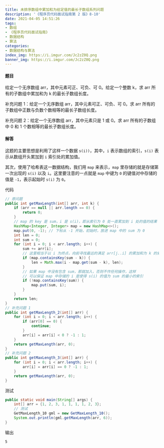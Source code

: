 ```yaml
---
title: 未排序数组中累加和为给定值的最长子数组系列问题
description: '《程序员代码面试指南第 2 版》8-10'
date: 2021-04-05 14:51:26
tags:
- 数组
- 《程序员代码面试指南》
- 数据结构
- 算法
categories:
- 数据结构与算法
index_img: https://i.imgur.com/Jc2zZ0Q.png
banner_img: https://i.imgur.com/Jc2zZ0Q.png
---
```


#### 题目

给定一个无序数组 arr，其中元素可正、可负、可 0。给定一个整数 k，求 arr 所有的子数组中累加和为 k 的最长子数组长度。

补充问题 1：给定一个无序数组 arr，其中元素可正、可负、可 0。求 arr 所有的子数组中正数与负数个数相等的最长子数组长度。

补充问题 2：给定一个无序数组 arr，其中元素只是 1 或 0。求 arr 所有的子数组中 0 和 1 个数相等的最长子数组长度。

#### 解答

这题的主要思想是利用了这样一个数据 `s(i))`，其中，`i` 表示数组的索引，`s(i)` 表示从数组开头累加到 `i` 索引处的累加值。

其次，使用了哈希表这一数据结构，我们用 `map` 来表示，`map` 里存储的就是存储第一次出现的 `s(i)` 以及 `i`。这里要注意的一点就是 `map` 中键为 `0` 的键值对中存储的值是 `-1`，表示起始时 `s(i)` 为 `0`。

代码

```java
// 原问题
public int getMaxLength(int[] arr, int k) {
    if (arr == null || arr.length == 0) {
        return 0;
    }
    // map 的 key 是 sum，i 是 s(i)，即从索引为 0 处一直累加到 i 处的值的结果
    HashMap<Integer, Integer> map = new HashMap<>();
    map.put(0, -1); // 下标从 -1 开始，初始时，放进 map 中的 sum 为 0
    int len = 0;
    int sum = 0;
    for (int i = 0; i < arr.length; i++) {
        sum += arr[i];
        // 这里相当于以 i 为终点，向前寻找最远的满足 arr[j..i] 的累加和为 k 的索引 j
        if (map.containsKey(sum - k)) {
            len = Math.max(i - map.get(sum - k), len);
        }
        // 如果 map 中没有包含 sum，那就加入，否则不作任何操作，这样
        // 可以保证 map 中存储的 i 是使得 s(i) 的值为 sum 的最小的索引
        if (!map.containsKey(sum)) {
            map.put(sum, i);
        }
    }
    return len;
}
// 补充问题 1
public int getMaxLength_2(int[] arr) {
    for (int i = 0; i < arr.length; i++) {
        if (arr[0] == 0) {
            continue;
        }
        arr[i] = arr[i] < 0 ? -1 : 1;
    }
    return getMaxLength(arr, 0);
}
// 补充问题 2
public int getMaxLength_3(int[] arr) {
    for (int i = 0; i < arr.length; i++) {
        arr[i] = arr[i] == 0 ? -1 : 1;
    }
    return getMaxLength(arr, 0);
}
```

测试

```java
public static void main(String[] args) {
    int[] arr = {1, 2, 3, 1, 1, 1, 1, 2, 3};
    // 测试
    GetMaxLength_10 gml = new GetMaxLength_10();
    System.out.println(gml.getMaxLength(arr, 6));
}
```

输出

    5